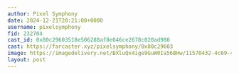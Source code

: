 ```yaml
---
author: Pixel Symphony
date: 2024-12-21T20:21:00+0000
username: pixelsymphony
fid: 232704
cast_id: 0x80c29603518e506288af8e046ce2678c020ad980
cast: https://farcaster.xyz/pixelsymphony/0x80c29603
image: https://imagedelivery.net/BXluQx4ige9GuW0Ia56BHw/11570432-4c69-43ab-d2ac-38afb01a0900/original
layout: post
---
```


<img src='https://imagedelivery.net/BXluQx4ige9GuW0Ia56BHw/11570432-4c69-43ab-d2ac-38afb01a0900/original' alt='' referrerpolicy='no-referrer'/>
